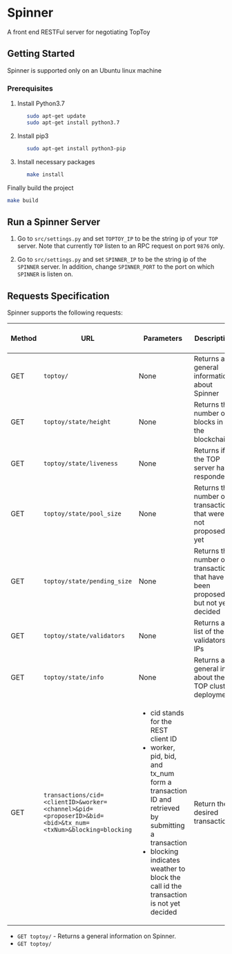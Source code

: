 # Spinner
A front end RESTFul server for negotiating TopToy 

## Getting Started
Spinner is supported only on an Ubuntu linux machine

### Prerequisites
1. Install Python3.7
    ```bash
       sudo apt-get update
       sudo apt-get install python3.7
    ```
1. Install pip3
    ```bash
       sudo apt-get install python3-pip
    ```
1. Install necessary packages
    ```bash
       make install
    ```
    
Finally build the project
```bash
make build
```

## Run a Spinner Server
1. Go to `src/settings.py` and set `TOPTOY_IP` to be the string ip of your `TOP` server.
Note that currently `TOP` listen to an RPC request on port `9876` only. 

1. Go to `src/settings.py` and set `SPINNER_IP` to be the string ip of the `SPINNER` server.
In addition, change `SPINNER_PORT` to the port on which `SPINNER` is listen on.

## Requests Specification
Spinner supports the following requests:

Method | URL | Parameters | Description | Returned Data format  
-------|-----|------------|-------------|---------------------
GET | `toptoy/` | None | Returns a general information about Spinner | Text
GET | `toptoy/state/height` | None | Returns the number of blocks in the blockchain | Json
GET | `toptoy/state/liveness`| None | Returns if the TOP server has responded | Text
GET | `toptoy/state/pool_size` | None | Returns the number of transactions that were not proposed yet | Json
GET | `toptoy/state/pending_size` | None | Returns the number of transactions that have been proposed but not yet decided | Json
GET | `toptoy/state/validators` | None | Returns a list of the validators IPs | Json
GET | `toptoy/state/info` | None | Returns a general info about the TOP cluster deployment | Json
GET | `transactions/cid=<clientID>&worker=<channel>&pid=<proposerID>&bid=<bid>&tx_num=<txNum>&blocking=blocking` | <ul><li>cid stands for the REST client ID</li><li>worker, pid, bid, and tx_num form a transaction ID and retrieved by submitting a transaction</li><li>blocking indicates weather to block the call id the transaction is not yet decided</li></ul> | Return the desired transaction | Json  



  
* `GET toptoy/` - Returns a general information on Spinner.
* `GET toptoy/`
